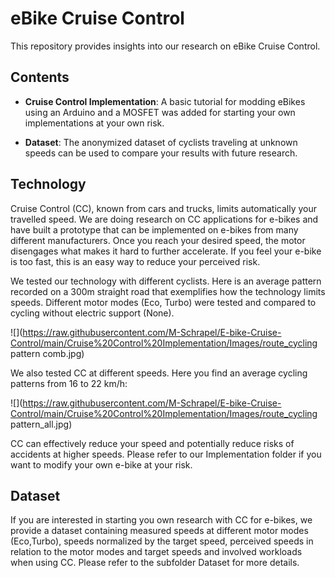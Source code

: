 # eBike Cruise Control

This repository provides insights into our research on eBike Cruise Control.

## Contents

- **Cruise Control Implementation**: A basic tutorial for modding eBikes using an Arduino and a MOSFET was added for starting your own implementations at your own risk. 

- **Dataset**: The anonymized dataset of cyclists traveling at unknown speeds can be used to compare your results with future research.

## Technology

Cruise Control (CC), known from cars and trucks, limits automatically your travelled speed. We are doing research on CC applications for e-bikes and have built a prototype that can be implemented on e-bikes from many different manufacturers. Once you reach your desired speed, the motor disengages what makes it hard to further accelerate. If you feel your e-bike is too fast, this is an easy way to reduce your perceived risk.

We tested our technology with different cyclists. Here is an average pattern recorded on a 300m straight road that exemplifies how the technology limits speeds. Different motor modes (Eco, Turbo) were tested and compared to cycling without electric support (None).

![](https://raw.githubusercontent.com/M-Schrapel/E-bike-Cruise-Control/main/Cruise%20Control%20Implementation/Images/route_cycling pattern comb.jpg)

We also tested CC at different speeds. Here you find an average cycling patterns from 16 to 22 km/h:

![](https://raw.githubusercontent.com/M-Schrapel/E-bike-Cruise-Control/main/Cruise%20Control%20Implementation/Images/route_cycling pattern_all.jpg)

CC can effectively reduce your speed and potentially reduce risks of accidents at higher speeds. Please refer to our Implementation folder if you want to modify your own e-bike at your risk.

## Dataset

If you are interested in starting you own research with CC for e-bikes, we provide a dataset containing measured speeds at different motor modes (Eco,Turbo), speeds normalized by the target speed, perceived speeds in relation to the motor modes and target speeds and involved workloads when using CC. Please refer to the subfolder Dataset for more details.
